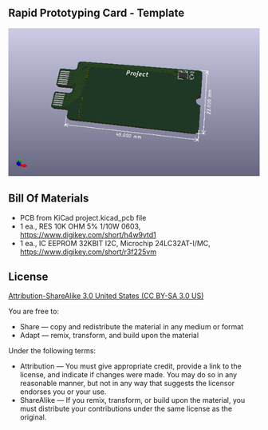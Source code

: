 Rapid Prototyping Card - Template
---------------------------------
![Picture](project.png) 


Bill Of Materials
----------------

- PCB from KiCad project.kicad_pcb file  
- 1 ea., RES 10K OHM 5% 1/10W 0603, https://www.digikey.com/short/h4w9vtd1
- 1 ea., IC EEPROM 32KBIT I2C, Microchip 24LC32AT-I/MC, https://www.digikey.com/short/r3f225vm



License
----------------
[Attribution-ShareAlike 3.0 United States (CC BY-SA 3.0 US)](https://creativecommons.org/licenses/by-sa/3.0/us/)

You are free to:

- Share — copy and redistribute the material in any medium or format
- Adapt — remix, transform, and build upon the material

Under the following terms:

- Attribution — You must give appropriate credit, provide a link to the license, and indicate if changes were made. You may do so in any reasonable manner, but not in any way that suggests the licensor endorses you or your use.
- ShareAlike — If you remix, transform, or build upon the material, you must distribute your contributions under the same license as the original.